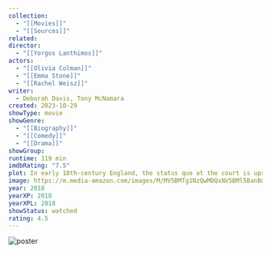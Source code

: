 ```yaml
---
collection:
  - "[[Movies]]"
  - "[[Sources]]"
related: 
director:
  - "[[Yorgos Lanthimos]]"
actors:
  - "[[Olivia Colman]]"
  - "[[Emma Stone]]"
  - "[[Rachel Weisz]]"
writer:
  - Deborah Davis, Tony McNamara
created: 2023-10-29
showType: movie
showGenre:
  - "[[Biography]]"
  - "[[Comedy]]"
  - "[[Drama]]"
showGroup: 
runtime: 119 min
imdbRating: "7.5"
plot: In early 18th-century England, the status quo at the court is upset when a new servant arrives and endears herself to a frail Queen Anne.
image: https://m.media-amazon.com/images/M/MV5BMTg1NzQwMDQxNV5BMl5BanBnXkFtZTgwNDg2NDYyNjM@._V1_SX300.jpg
year: 2018
yearXP: 2018
yearXPL: 2018
showStatus: watched
rating: 4.5
---
```

![poster](https://m.media-amazon.com/images/M/MV5BMTg1NzQwMDQxNV5BMl5BanBnXkFtZTgwNDg2NDYyNjM@._V1_SX300.jpg)

